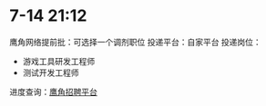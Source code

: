 # 7-14 21:12
鹰角网络提前批：可选择一个调剂职位
投递平台：自家平台
投递岗位：
+ 游戏工具研发工程师
+ 测试开发工程师  

进度查询：[鹰角招聘平台](https://campus.hypergryph.com/campus_apply/hypergryph/26326/#/)